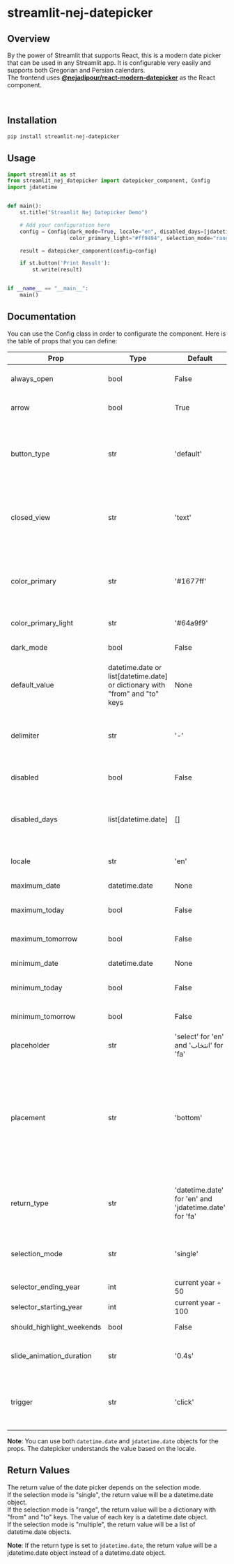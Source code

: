 # streamlit-nej-datepicker

## Overview

By the power of Streamlit that supports React,
this is a modern date picker that can be used in any Streamlit app.
It is configurable very easily and supports both Gregorian and Persian calendars.\
The frontend uses
[**@nejadipour/react-modern-datepicker**](https://github.com/nejadipour/react-modern-datepicker) as the React component.

<div style="text-align: center;">
<img src="https://raw.githubusercontent.com/nejadipour/streamlit-nej-datepicker/main/img.png" alt="">
<img src="https://raw.githubusercontent.com/nejadipour/streamlit-nej-datepicker/main/img2.png" alt="">
</div>

## Installation

```bash
pip install streamlit-nej-datepicker
```

## Usage

```python
import streamlit as st
from streamlit_nej_datepicker import datepicker_component, Config
import jdatetime


def main():
    st.title("Streamlit Nej Datepicker Demo")

    # Add your configuration here
    config = Config(dark_mode=True, locale="en", disabled_days=[jdatetime.date.today()], color_primary="#ff4b4b",
                    color_primary_light="#ff9494", selection_mode="range")

    result = datepicker_component(config=config)

    if st.button('Print Result'):
        st.write(result)


if __name__ == "__main__":
    main()
```

## Documentation

You can use the Config class in order to configurate the component.
Here is the table of props that you can define:

| Prop                      | Type                                                                         | Default                                                | Description                                                                                                                                                                                                     |
|---------------------------|------------------------------------------------------------------------------|--------------------------------------------------------|-----------------------------------------------------------------------------------------------------------------------------------------------------------------------------------------------------------------|
| always_open               | bool                                                                         | False                                                  | If True, the date picker will be always open                                                                                                                                                                    |
| arrow                     | bool                                                                         | True                                                   | If True, the arrow will be shown when the date picker is open                                                                                                                                                   |
| button_type               | str                                                                          | 'default'                                              | The type of the button that is shown when the date picker is closed. It can be one of 'default', 'primary', 'dashed', 'text' or 'link'                                                                          |
| closed_view               | str                                                                          | 'text'                                                 | The view that is shown when the date picker is closed. It can be one of "text", "button" and "input". ```always_open``` should be False                                                                         |
| color_primary             | str                                                                          | '#1677ff'                                              | The color of selected day in the single date picker and the color of range start and range end in range date picker                                                                                             |
| color_primary_light       | str                                                                          | '#64a9f9'                                              | The color of range-between days                                                                                                                                                                                 |
| dark_mode                 | bool                                                                         | False                                                  | If True, the date picker will be in dark mode                                                                                                                                                                   |
| default_value             | datetime.date or list[datetime.date] or dictionary with "from" and "to" keys | None                                                   | The default value of the date picker based on the selection mode                                                                                                                                                |
| delimiter                 | str                                                                          | '-'                                                    | The delimiter that separates year, month, and day in the date string. This is shown when the datepicker is closed                                                                                               |
| disabled                  | bool                                                                         | False                                                  | If True, the date picker will be disabled                                                                                                                                                                       |
| disabled_days             | list[datetime.date]                                                          | []                                                     | List of dates that are disabled. If user tries to select/include them DisableDayException will be raised                                                                                                        |
| locale                    | str                                                                          | 'en'                                                   | Locale language of the calendar. It can be one of 'fa' or 'en'                                                                                                                                                  |
| maximum_date              | datetime.date                                                                | None                                                   | The maximum date that can be selected                                                                                                                                                                           |
| maximum_today             | bool                                                                         | False                                                  | If True, the maximum date will be set to today                                                                                                                                                                  |
| maximum_tomorrow          | bool                                                                         | False                                                  | If True, the maximum date will be set to tomorrow                                                                                                                                                               |
| minimum_date              | datetime.date                                                                | None                                                   | The minimum date that can be selected                                                                                                                                                                           |
| minimum_today             | bool                                                                         | False                                                  | If True, the minimum date will be set to today                                                                                                                                                                  |
| minimum_tomorrow          | bool                                                                         | False                                                  | If True, the minimum date will be set to tomorrow                                                                                                                                                               |
| placeholder               | str                                                                          | 'select' for 'en' and 'انتخاب' for 'fa'                | The placeholder of the date picker                                                                                                                                                                              |
| placement                 | str                                                                          | 'bottom'                                               | The placement of the date picker when it gets open. It can be one of "top", "left", "right", "bottom", "topLeft", "topRight", "bottomLeft", "bottomRight", "leftTop", "leftBottom", "rightTop" or "rightBottom" |
| return_type               | str                                                                          | 'datetime.date' for 'en' and 'jdatetime.date' for 'fa' | The type of the return value of the date picker. It can be one of "datetime.date" or "jdatetime.date"                                                                                                           |
| selection_mode            | str                                                                          | 'single'                                               | The selection mode of the date picker. It can be one of "single", "range", or "multiple"                                                                                                                        |
| selector_ending_year      | int                                                                          | current year + 50                                      | The year that the selector ends at                                                                                                                                                                              |
| selector_starting_year    | int                                                                          | current year - 100                                     | The year that the selector starts from                                                                                                                                                                          |
| should_highlight_weekends | bool                                                                         | False                                                  | If True, weekends will be highlighted                                                                                                                                                                           |
| slide_animation_duration  | str                                                                          | '0.4s'                                                 | Duration of month slide animation. It can be any CSS valid time value                                                                                                                                           |
| trigger                   | str                                                                          | 'click'                                                | The trigger of the date picker to open/close it. It can be one of "click", "hover", "focus" or "contextMenu"                                                                                                    |

**Note**: You can use both ```datetime.date``` and ```jdatetime.date``` objects for the props. The datepicker
understands the value based on the locale.

## Return Values

The return value of the date picker depends on the selection mode.\
If the selection mode is "single", the return value will be a datetime.date object.\
If the selection mode is "range", the return value will be a dictionary with "from" and "to" keys. The value of each key
is a datetime.date object.\
If the selection mode is "multiple", the return value will be a list of datetime.date objects.

**Note**: If the return type is set to ```jdatetime.date```, the return value will be a jdatetime.date object instead of
a datetime.date object.
